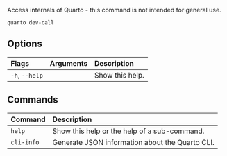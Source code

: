 Access internals of Quarto - this command is not intended for general use.

``` {.bash}
quarto dev-call 
```


## Options

|Flags          |Arguments |Description     |
|:--------------|:---------|:---------------|
|`-h`, `--help` |          |Show this help. |


## Commands

|Command    |Description                                     |
|:----------|:-----------------------------------------------|
|`help`     |Show this help or the help of a sub-command.    |
|`cli-info` |Generate JSON information about the Quarto CLI. |



